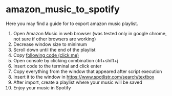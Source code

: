 # amazon_music_to_spotify


Here you may find a guide for to export amazon music playlist.

1. Open Amazon Music in web browser (was tested only in google chrome, not sure if other browsers are working)
2. Decrease window size to minimum 
3. Scroll down until the end of the playlist
4. Copy [following code (click me)](https://github.com/Alex-T-RU-DE/amazon_music_to_spotify/blob/main/src/amazon_music_to_text.js)
5. Open console by clicking combination ctrl+shift+j
6. Insert code to the terminal and click enter
7. Copy everything from the window that appeared after script execution
8. Insert it to the window in https://www.spotlistr.com/search/textbox
9. After import, create a playlist where your music will be saved
10. Enjoy your music in Spotify